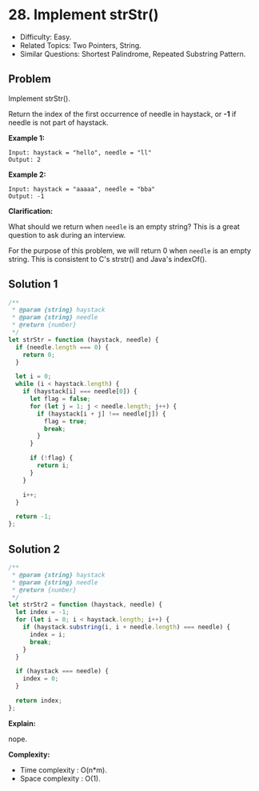 # 28. Implement strStr()

- Difficulty: Easy.
- Related Topics: Two Pointers, String.
- Similar Questions: Shortest Palindrome, Repeated Substring Pattern.

## Problem

Implement strStr().

Return the index of the first occurrence of needle in haystack, or **-1** if needle is not part of haystack.

**Example 1:**

```
Input: haystack = "hello", needle = "ll"
Output: 2
```

**Example 2:**

```
Input: haystack = "aaaaa", needle = "bba"
Output: -1
```

**Clarification:**

What should we return when ```needle``` is an empty string? This is a great question to ask during an interview.

For the purpose of this problem, we will return 0 when ```needle``` is an empty string. This is consistent to C's strstr() and Java's indexOf().

## Solution 1

```javascript
/**
 * @param {string} haystack
 * @param {string} needle
 * @return {number}
 */
let strStr = function (haystack, needle) {
  if (needle.length === 0) {
    return 0;
  }

  let i = 0;
  while (i < haystack.length) {
    if (haystack[i] === needle[0]) {
      let flag = false;
      for (let j = 1; j < needle.length; j++) {
        if (haystack[i + j] !== needle[j]) {
          flag = true;
          break;
        }
      }

      if (!flag) {
        return i;
      }
    }

    i++;
  }

  return -1;
};
```

## Solution 2

```javascript
/**
 * @param {string} haystack
 * @param {string} needle
 * @return {number}
 */
let strStr2 = function (haystack, needle) {
  let index = -1;
  for (let i = 0; i < haystack.length; i++) {
    if (haystack.substring(i, i + needle.length) === needle) {
      index = i;
      break;
    }
  }

  if (haystack === needle) {
    index = 0;
  }

  return index;
};
```

**Explain:**

nope.

**Complexity:**

* Time complexity : O(n*m).
* Space complexity : O(1).
